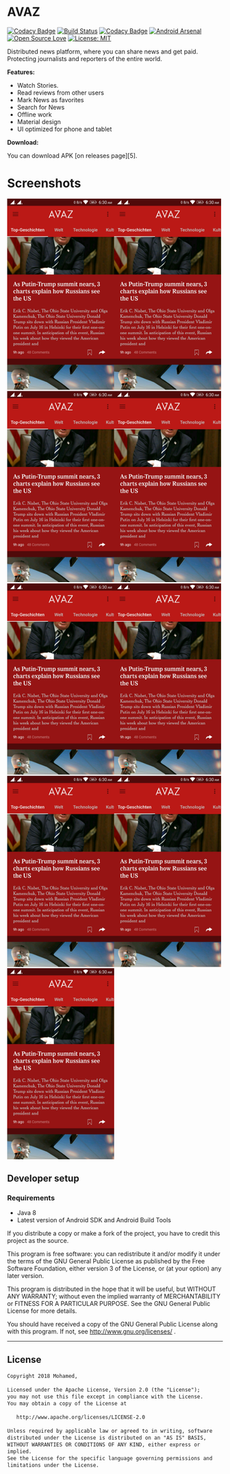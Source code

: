 AVAZ
==============

[![Codacy Badge](https://api.codacy.com/project/badge/Coverage/9d71713560374c938dba8a476ce8debf)](https://www.codacy.com/app/maksim-m/Popular-Movies-App) [![Build Status](https://travis-ci.org/maksim-m/Popular-Movies-App.svg?branch=master)](https://travis-ci.org/maksim-m/Popular-Movies-App) [![Codacy Badge](https://api.codacy.com/project/badge/Grade/4fad0c93fd3749d690571a7a728ce047)](https://www.codacy.com/app/piyushguptaece/hypertrack-live-android?utm_source=github.com&utm_medium=referral&utm_content=hypertrack/hypertrack-live-android&utm_campaign=badger) [![Android Arsenal](https://img.shields.io/badge/Android%20Arsenal-HyperTrack%20Live-brightgreen.svg?style=flat)](https://android-arsenal.com/details/3/5754) [![Open Source Love](https://badges.frapsoft.com/os/v1/open-source.svg?v=103)](https://opensource.org/licenses/MIT) [![License: MIT](https://img.shields.io/badge/License-MIT-yellow.svg)](https://opensource.org/licenses/MIT)

Distributed news platform, where you can share news and get paid. Protecting journalists and reporters of the entire world.



**Features:**

- Watch Stories.
- Read reviews from other users
- Mark News as favorites
- Search for News
- Offline work
- Material design
- UI optimized for phone and tablet

**Download:**

You can download APK [on releases page][5].



Screenshots
=============  

<img src="./design/screenshots/Screenshot_2018-10-02-06-30-51-805.jpeg" width="250"><img src="./design/screenshots/Screenshot_2018-10-02-06-30-51-805.jpeg" width="250"><img src="./design/screenshots/Screenshot_2018-10-02-06-30-51-805.jpeg" width="250"><img src="./design/screenshots/Screenshot_2018-10-02-06-30-51-805.jpeg" width="250"><img src="./design/screenshots/Screenshot_2018-10-02-06-30-51-805.jpeg" width="250"><img src="./design/screenshots/Screenshot_2018-10-02-06-30-51-805.jpeg" width="250"><img src="./design/screenshots/Screenshot_2018-10-02-06-30-51-805.jpeg" width="250"><img src="./design/screenshots/Screenshot_2018-10-02-06-30-51-805.jpeg" width="250"><img src="./design/screenshots/Screenshot_2018-10-02-06-30-51-805.jpeg" width="250">


Developer setup
---------------

### Requirements

- Java 8
- Latest version of Android SDK and Android Build Tools


If you distribute a copy or make a fork of the project, you have to credit this project as the source.

This program is free software: you can redistribute it and/or modify it under the terms of the GNU General Public License as published by the Free Software Foundation, either version 3 of the License, or (at your option) any later version.

This program is distributed in the hope that it will be useful, but WITHOUT ANY WARRANTY; without even the implied warranty of MERCHANTABILITY or FITNESS FOR A PARTICULAR PURPOSE.  See the GNU General Public License for more details.

You should have received a copy of the GNU General Public License along with this program.  If not, see http://www.gnu.org/licenses/ .

***


License
-------

    Copyright 2018 Mohamed,

    Licensed under the Apache License, Version 2.0 (the "License");
    you may not use this file except in compliance with the License.
    You may obtain a copy of the License at

       http://www.apache.org/licenses/LICENSE-2.0

    Unless required by applicable law or agreed to in writing, software
    distributed under the License is distributed on an "AS IS" BASIS,
    WITHOUT WARRANTIES OR CONDITIONS OF ANY KIND, either express or implied.
    See the License for the specific language governing permissions and
    limitations under the License.

